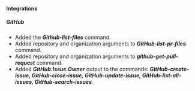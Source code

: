 
#### Integrations
##### GitHub
- Added the ***Github-list-files*** command.
- Added repository and organization arguments to ***GitHub-list-pr-files*** command.
- Added repository and organization arguments to ***github-get-pull-request*** command.
- Added ***GitHub.Issue.Owner*** output to the commands: ***GitHub-create-issue, GitHub-close-issue, GitHub-update-issue, GitHub-list-all-issues, GitHub-search-issues***.
